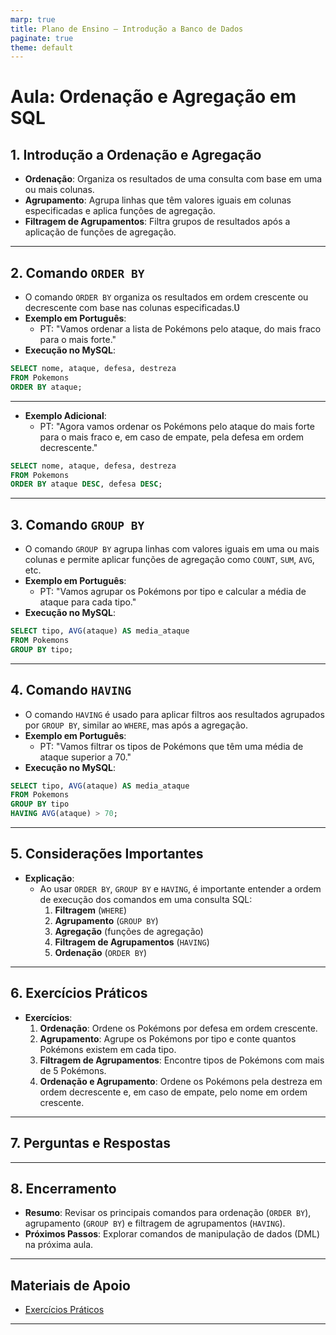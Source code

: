 ```yaml
---
marp: true
title: Plano de Ensino – Introdução a Banco de Dados
paginate: true
theme: default
---
```


# Aula: Ordenação e Agregação em SQL

## 1. Introdução a Ordenação e Agregação
  - **Ordenação**: Organiza os resultados de uma consulta com base em uma ou mais colunas.
  - **Agrupamento**: Agrupa linhas que têm valores iguais em colunas especificadas e aplica funções de agregação.
  - **Filtragem de Agrupamentos**: Filtra grupos de resultados após a aplicação de funções de agregação.

---

## 2. Comando `ORDER BY`
  - O comando `ORDER BY` organiza os resultados em ordem crescente ou decrescente com base nas colunas especificadas.Ʋ
- **Exemplo em Português**:
  - PT: "Vamos ordenar a lista de Pokémons pelo ataque, do mais fraco para o mais forte."
- **Execução no MySQL**:
```sql
SELECT nome, ataque, defesa, destreza
FROM Pokemons
ORDER BY ataque;
```

---

- **Exemplo Adicional**:
  - PT: "Agora vamos ordenar os Pokémons pelo ataque do mais forte para o mais fraco e, em caso de empate, pela defesa em ordem decrescente."
```sql
SELECT nome, ataque, defesa, destreza
FROM Pokemons
ORDER BY ataque DESC, defesa DESC;
```

---

## 3. Comando `GROUP BY`
  - O comando `GROUP BY` agrupa linhas com valores iguais em uma ou mais colunas e permite aplicar funções de agregação como `COUNT`, `SUM`, `AVG`, etc.
- **Exemplo em Português**:
  - PT: "Vamos agrupar os Pokémons por tipo e calcular a média de ataque para cada tipo."
- **Execução no MySQL**:
```sql
SELECT tipo, AVG(ataque) AS media_ataque
FROM Pokemons
GROUP BY tipo;
```

---

## 4. Comando `HAVING`
  - O comando `HAVING` é usado para aplicar filtros aos resultados agrupados por `GROUP BY`, similar ao `WHERE`, mas após a agregação.
- **Exemplo em Português**:
  - PT: "Vamos filtrar os tipos de Pokémons que têm uma média de ataque superior a 70."
- **Execução no MySQL**:
```sql
SELECT tipo, AVG(ataque) AS media_ataque
FROM Pokemons
GROUP BY tipo
HAVING AVG(ataque) > 70;
```

---

## 5. Considerações Importantes
- **Explicação**:
  - Ao usar `ORDER BY`, `GROUP BY` e `HAVING`, é importante entender a ordem de execução dos comandos em uma consulta SQL:
    1. **Filtragem** (`WHERE`)
    2. **Agrupamento** (`GROUP BY`)
    3. **Agregação** (funções de agregação)
    4. **Filtragem de Agrupamentos** (`HAVING`)
    5. **Ordenação** (`ORDER BY`)

---

## 6. Exercícios Práticos
- **Exercícios**:
  1. **Ordenação**: Ordene os Pokémons por defesa em ordem crescente.
  2. **Agrupamento**: Agrupe os Pokémons por tipo e conte quantos Pokémons existem em cada tipo.
  3. **Filtragem de Agrupamentos**: Encontre tipos de Pokémons com mais de 5 Pokémons.
  4. **Ordenação e Agrupamento**: Ordene os Pokémons pela destreza em ordem decrescente e, em caso de empate, pelo nome em ordem crescente.

---

## 7. Perguntas e Respostas

---

## 8. Encerramento
- **Resumo**: Revisar os principais comandos para ordenação (`ORDER BY`), agrupamento (`GROUP BY`) e filtragem de agrupamentos (`HAVING`).
- **Próximos Passos**: Explorar comandos de manipulação de dados (DML) na próxima aula.

---

## Materiais de Apoio
- [Exercícios Práticos](../exercicios/README.md)

---
